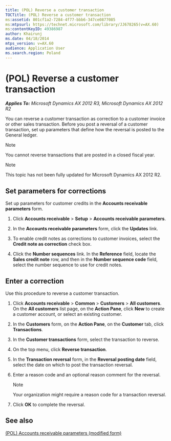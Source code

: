 ```yaml
---
title: (POL) Reverse a customer transaction
TOCTitle: (POL) Reverse a customer transaction
ms:assetid: 801cf1a2-7284-4f77-bbb6-347ce0877085
ms:mtpsurl: https://technet.microsoft.com/library/JJ678265(v=AX.60)
ms:contentKeyID: 49386987
author: Khairunj
ms.date: 04/18/2014
mtps_version: v=AX.60
audience: Application User
ms.search.region: Poland
---
```


# (POL) Reverse a customer transaction 


_**Applies To:** Microsoft Dynamics AX 2012 R3, Microsoft Dynamics AX 2012 R2_

You can reverse a customer transaction as correction to a customer invoice or other sales transaction. Before you post a reversal of a customer transaction, set up parameters that define how the reversal is posted to the General ledger.


> [!NOTE]
> <P>You cannot reverse transactions that are posted in a closed fiscal year.</P>




> [!NOTE]
> <P>This topic has not been fully updated for Microsoft Dynamics AX 2012 R2.</P>



## Set parameters for corrections

Set up parameters for customer credits in the **Accounts receivable parameters** form.

1.  Click **Accounts receivable** \> **Setup** \> **Accounts receivable parameters**.

2.  In the **Accounts receivable parameters** form, click the **Updates** link.

3.  To enable credit notes as corrections to customer invoices, select the **Credit note as correction** check box.

4.  Click the **Number sequences** link. In the **Reference** field, locate the **Sales credit note** row, and then in the **Number sequence code** field, select the number sequence to use for credit notes.

## Enter a correction

Use this procedure to reverse a customer transaction.

1.  Click **Accounts receivable** \> **Common** \> **Customers** \> **All customers**. On the **All customers** list page, on the **Action Pane**, click **New** to create a customer account, or select an existing customer.

2.  In the **Customers** form, on the **Action Pane**, on the **Customer** tab, click **Transactions**.

3.  In the **Customer transactions** form, select the transaction to reverse.

4.  On the top menu, click **Reverse transaction**.

5.  In the **Transaction reversal** form, in the **Reversal posting date** field, select the date on which to post the transaction reversal.

6.  Enter a reason code and an optional reason comment for the reversal.
    

    > [!NOTE]
    > <P>Your organization might require a reason code for a transaction reversal.</P>



7.  Click **OK** to complete the reversal.

## See also

[(POL) Accounts receivable parameters (modified form)](https://technet.microsoft.com/library/jj678183\(v=ax.60\))

  


